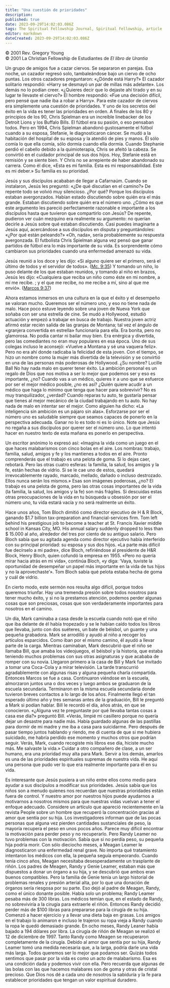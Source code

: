 ```yaml
---
title: "Una cuestión de prioridades"
description: 
published: true
date: 2023-09-29T14:02:03.086Z
tags: The Spiritual Fellowship Journal, Spiritual Fellowship, article
editor: markdown
dateCreated: 2023-09-29T14:02:03.086Z
---
```


<p class="v-card v-sheet theme--light grey lighten-3 px-2">© 2001 Rev. Gregory Young<br>© 2001 La Christian Fellowship de Estudiantes de <i>El libro de Urantia</i ></p>




Un grupo de amigos fue a cazar ciervos. Se separaron en parejas. Esa noche, un cazador regresó solo, tambaleándose bajo un ciervo de ocho puntas. Los otros cazadores preguntaron: «¿Dónde está Harry?» El cazador solitario respondió: «Harry se desmayó un par de millas más adelante». Los demás no lo podían creer. «¿Quieres decir que lo dejaste ahí tirado y en su lugar te llevaste el ciervo?» El hombre respondió: «Fue una decisión difícil, pero pensé que nadie iba a robar a Harry». Para este cazador de ciervos era simplemente una cuestión de prioridades. Y uno de los secretos del éxito en la vida es tener las prioridades en orden. A finales de los 80 y principios de los 90, Chris Spielman era un increíble linebacker de los Detroit Lions y los Buffalo Bills. El fútbol era su pasión, o eso pensaban todos. Pero en 1994, Chris Spielman abandonó gustosamente el fútbol cuando a su esposa, Stefanie, le diagnosticaron cáncer. Se mudó a la habitación del hospital de su esposa y la atendió de pies y manos. Él sólo comía lo que ella comía, sólo dormía cuando ella dormía. Cuando Stephanie perdió el cabello debido a la quimioterapia, Chris se afeitó la cabeza. Se convirtió en el cuidador principal de sus dos hijos. Hoy, Stefanie está en remisión y se siente bien. Y Chris no se arrepiente de haber abandonado su carrera. Como él dice, «Esta es mi familia. Ésta es mi responsabilidad. Este es mi deber.» Su familia es su prioridad.

Jesús y sus discípulos acababan de llegar a Cafarnaúm. Cuando se instalaron, Jesús les preguntó: «¿De qué discutían en el camino?» De repente todo se volvió muy silencioso. ¿Por qué? Porque los discípulos estaban avergonzados. Habían estado discutiendo sobre quién era el más grande. Estaban discutiendo sobre quién era el número uno. ¿Cómo es que este argumento les pareció perfectamente razonable e importante a los discípulos hasta que tuvieron que compartirlo con Jesús? De repente, pudieron ver cuán mezquino era realmente su argumento: no querían decirle a Jesús sobre qué estaban discutiendo. Casi puedes imaginarte a Jesús aquí, acercándose a sus discípulos en disputa y preguntándoles: «¿Por qué están peleando?» «Oh, nada», sería probablemente su respuesta avergonzada. El futbolista Chris Spielman alguna vez pensó que ganar partidos de fútbol era lo más importante de su vida. Es sorprendente cómo cambiaron sus prioridades cuando una enfermedad amenazó su vida.

Jesús reunió a los doce y les dijo: «Si alguno quiere ser el primero, será el último de todos y el servidor de todos». ([Mc. 9:35](/es/Bible/Mark/9#v35)) Y tomando un niño, lo puso delante de los que estaban reunidos, y tomando al niño en brazos, Jesús les dijo: «Cualquiera que reciba un niño como éste en mi nombre, a mí me recibe. ; y el que me recibe, no me recibe a mí, sino al que me envió». ([Marcos 9:37](/es/Bible/Mark/9#v37))

Ahora estamos inmersos en una cultura en la que el éxito y el desempeño se valoran mucho. Queremos ser el número uno, y eso no tiene nada de malo. Hace poco estuve leyendo sobre una joven de Nueva York que soñaba con ser una estrella de cine. Se mudó a Hollywood, estudió actuación y empezó a trabajar en busca de trabajo. Nuestra joven actriz afirmó estar recién salida de las granjas de Montana; tal vez el ángulo de «granjera convertida en estrella» funcionaría para ella. Era bonita, pero no glamorosa. No podía cantar ni bailar muy bien. Era enérgica y divertida, pero las comediantes no eran muy populares en esa época. Uno de sus colegas incluso le aconsejó: «Vuelve a Montana y sé una vaquera feliz». Pero no era ahí donde radicaba la felicidad de esta joven. Con el tiempo, se hizo un nombre como la mujer más divertida de la televisión y se convirtió en una de las personas más poderosas de Hollywood. ¿Su nombre? Lucille Ball No hay nada malo en querer tener éxito. La ambición personal es un regalo de Dios que nos motiva a ser lo mejor que podemos ser y eso es importante, ¿no? Cuando vas a un médico, quieres ir a uno que se esfuerce por ser el mejor médico posible, ¿no es así? ¿Quién quiere acudir a un médico que haga lo mínimo que tenga que hacer para sobrevivir? No es muy tranquilizador, ¿verdad? Cuando reparas tu auto, te gustaría pensar que tienes al mejor mecánico de la ciudad trabajando en tu auto. No hay nada de malo en intentar ser el mejor. Como alguien ha dicho: «La inteligencia sin ambición es un pájaro sin alas». Esforzarse por ser el número uno es saludable siempre que seamos capaces de ponerlo en la perspectiva adecuada. Ganar no lo es todo ni es lo único. Note que Jesús no regaña a sus discípulos por querer ser el número uno. Lo que intentó hacer en nuestro texto de esta mañana es ponerlo en perspectiva.

Un escritor anónimo lo expresó así: «Imagina la vida como un juego en el que haces malabarismos con cinco bolas en el aire. Los nombras: trabajo, familia, salud, amigos y fe y los mantienes a todos en el aire. Pronto comprenderás que el trabajo es una pelota de goma. Si lo dejas caer, rebotará. Pero las otras cuatro esferas: la familia, la salud, los amigos y la fe, están hechas de vidrio. Si se le cae uno de estos, quedará irrevocablemente rayado, marcado, mellado, dañado o incluso destrozado. Ellos nunca serán los mismos.» Esas son imágenes poderosas, ¿no? El trabajo es una pelota de goma, pero las otras cosas importantes de la vida (la familia, la salud, los amigos y la fe) son más frágiles. Si descuidas estas otras preocupaciones de la vida en tu búsqueda u obsesión por ser el número uno, tu vida estará vacía y no será realmente un éxito.

Hace unos años, Tom Bloch dimitió como director ejecutivo de H & R Block, ganando \$1.7 billion tax-preparation and financial-services firm. Tom left behind his prestigious job to become a teacher at St. Francis Xavier middle school in Kansas City, MO. His annual salary suddenly dropped to less than \$ 15.000 al año, alrededor del tres por ciento de su antiguo salario. Pero Bloch sabía que su agitada agenda como director ejecutivo había interferido con su principal prioridad: su esposa y sus dos hijos. «La parte más difícil fue decírselo a mi padre», dice Bloch, refiriéndose al presidente de H&R Block, Henry Bloch, quien cofundó la empresa en 1955. «Pero no quería mirar hacia atrás en mi vida», continúa Bloch, «y diga: ‘Vaya, tuviste la oportunidad de desempeñar un papel más importante en la vida de tus hijos y no la aprovechaste’». Tom Bloch sabía qué pelota estaba hecha de goma y cuál de vidrio.

En cierto modo, este sermón nos resulta algo difícil, porque todos queremos triunfar. Hay una tremenda presión sobre todos nosotros para tener mucho éxito, y si no la prestamos atención, podemos perder algunas cosas que son preciosas, cosas que son verdaderamente importantes para nosotros en el camino.

Un día, Mark caminaba a casa desde la escuela cuando notó que el niño que iba delante de él había tropezado y se le habían caído todos los libros que llevaba, junto con dos suéteres, un bate de béisbol, un guante y una pequeña grabadora. Mark se arrodilló y ayudó al niño a recoger los artículos esparcidos. Como iban por el mismo camino, él ayudó a llevar parte de la carga. Mientras caminaban, Mark descubrió que el niño se llamaba Bill, que amaba los videojuegos, el béisbol y la historia, que estaba teniendo muchos problemas con sus otras asignaturas y que acababa de romper con su novia. Llegaron primero a la casa de Bill y Mark fue invitado a tomar una Coca-Cola y a mirar televisión. La tarde transcurrió agradablemente con algunas risas y alguna pequeña charla compartida. Entonces Marcos se fue a casa. Continuaron viéndose en la escuela, almorzaron juntos una o dos veces y luego ambos se graduaron de la escuela secundaria. Terminaron en la misma escuela secundaria donde tuvieron breves contactos a lo largo de los años. Finalmente llegó el tan esperado último año y tres semanas antes de la graduación, Bill le preguntó a Mark si podían hablar. Bill le recordó el día, años atrás, en que se conocieron. «¿Alguna vez te preguntaste por qué llevaba tantas cosas a casa ese día?» preguntó Bill. «Verás, limpié mi casillero porque no quería dejar un desastre para nadie más. Había guardado algunas de las pastillas para dormir de mi madre y me iba a casa para suicidarme. Pero después de pasar tiempo juntos hablando y riendo, me di cuenta de que si me hubiera suicidado, me habría perdido ese momento y muchos otros que podrían seguir. Verás, Mark, cuando recogiste mis libros ese día, hiciste mucho más. Me salvaste la vida.» Cuidar a otro compañero de clase, a un ser humano, era una prioridad muy alta para Mark. Servir a los demás, amarlos es una de las prioridades espirituales supremas de nuestra vida. He aquí una persona que pudo ver lo que era realmente importante para él en su vida.

Es interesante que Jesús pusiera a un niño entre ellos como medio para ayudar a sus discípulos a modificar sus prioridades. Jesús sabía que los niños son a menudo quienes nos recuerdan que nuestras prioridades están fuera de control. Y nuestro amor por nuestros hijos puede ayudarnos a motivarnos a nosotros mismos para que nuestras vidas vuelvan a tener el enfoque adecuado. Considere un artículo que apareció recientemente en la revista People sobre un hombre que recuperó la concentración gracias al amor que sentía por su hija. Los investigadores informan que de las pocas personas que alguna vez pierden cantidades sustanciales de peso, la mayoría recupera el peso en unos pocos años. Parece muy difícil encontrar la motivación para perder peso y no recuperarlo. Pero Randy Leamer no tuvo problemas con la motivación. Sabía que si no perdía peso, su pequeña hija podría morir. Con sólo dieciocho meses, a Meagan Leamer le diagnosticaron una enfermedad renal grave. No importa qué tratamiento intentaron los médicos con ella, la pequeña seguía empeorando. Cuando tenía cinco años, Meagan necesitaba desesperadamente un trasplante de riñón. Los padres de Meagen, Randy y Genie Leamer, estaban más que dispuestos a donar un órgano a su hija, y se descubrió que ambos eran buenos compatibles. Pero la familia de Genie tenía un largo historial de problemas renales y presión arterial alta, por lo que una donación de órganos sería riesgosa por su parte. Eso dejó al padre de Meagan, Randy, como el único donante posible. Había solo un problema; Randy Leamer pesaba más de 300 libras. Los médicos temían que, en el estado de Randy, no sobreviviría a la cirugía para extraerle el riñón. Entonces Randy decidió perder más de $100 libras para prepararse para la cirugía de su hija. Comenzó a hacer ejercicio y a llevar una dieta baja en grasas. Los amigos en el trabajo lo animaron e incluso le trajeron su ropa vieja a Randy cuando la ropa le quedó demasiado grande. En ocho meses, Randy Leaner había bajado a 194 dólares por libra. La cirugía de riñón de Meagan se realizó el 12 de diciembre de 1997. Tanto Randy como Meagen se recuperaron completamente de la cirugía. Debido al amor que sentía por su hija, Randy Leamer tomó una medida necesaria que, a la larga, podría darle una vida más larga. Todos queremos ser lo mejor que podamos ser. Quizás todos sentimos que pasar por la vida es como un acto de malabarismo. Esa es una condición dada y podemos vivir con ella. Pero recuerda que algunas de las bolas con las que hacemos malabares son de goma y otras de cristal precioso. Que Dios nos dé a cada uno de nosotros la sabiduría y la fe para establecer prioridades que tengan un valor espiritual duradero.

